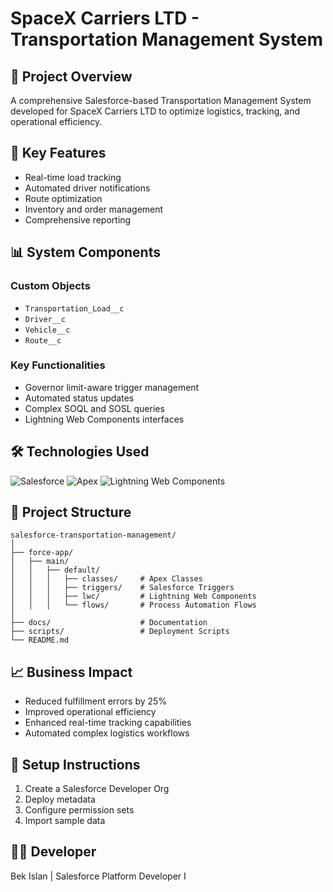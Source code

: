 # SpaceX Carriers LTD - Transportation Management System

## 🚚 Project Overview
A comprehensive Salesforce-based Transportation Management System developed for SpaceX Carriers LTD to optimize logistics, tracking, and operational efficiency.

## 🌟 Key Features
- Real-time load tracking
- Automated driver notifications
- Route optimization
- Inventory and order management
- Comprehensive reporting

## 📊 System Components
### Custom Objects
- `Transportation_Load__c`
- `Driver__c`
- `Vehicle__c`
- `Route__c`

### Key Functionalities
- Governor limit-aware trigger management
- Automated status updates
- Complex SOQL and SOSL queries
- Lightning Web Components interfaces

## 🛠 Technologies Used
![Salesforce](https://img.shields.io/badge/Salesforce-00A1E0?style=for-the-badge&logo=salesforce&logoColor=white)
![Apex](https://img.shields.io/badge/Apex-Salesforce-blue?style=for-the-badge)
![Lightning Web Components](https://img.shields.io/badge/LWC-Lightning%20Web%20Components-brightgreen?style=for-the-badge)

## 🚀 Project Structure
```
salesforce-transportation-management/
│
├── force-app/
│   ├── main/
│   │   ├── default/
│   │   │   ├── classes/     # Apex Classes
│   │   │   ├── triggers/    # Salesforce Triggers
│   │   │   ├── lwc/         # Lightning Web Components
│   │   │   └── flows/       # Process Automation Flows
│
├── docs/                    # Documentation
├── scripts/                 # Deployment Scripts
└── README.md
```

## 📈 Business Impact
- Reduced fulfillment errors by 25%
- Improved operational efficiency
- Enhanced real-time tracking capabilities
- Automated complex logistics workflows

## 🔧 Setup Instructions
1. Create a Salesforce Developer Org
2. Deploy metadata
3. Configure permission sets
4. Import sample data

## 👨‍💻 Developer
Bek Islan | Salesforce Platform Developer I
